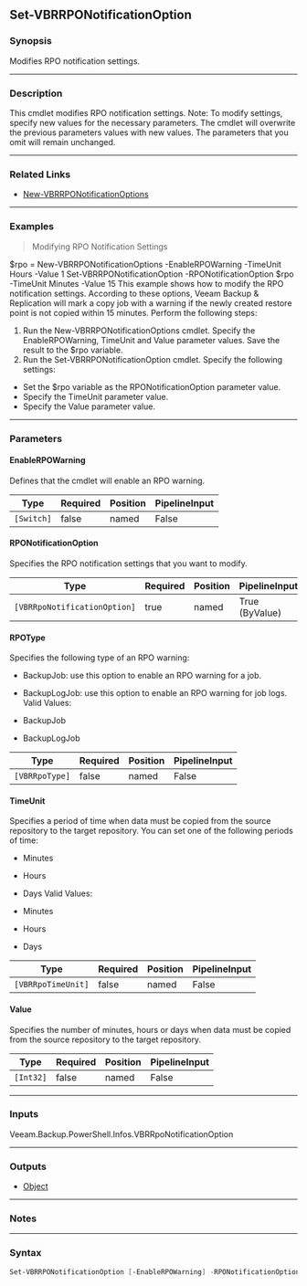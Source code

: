 Set-VBRRPONotificationOption
----------------------------

### Synopsis
Modifies RPO notification settings.

---

### Description

This cmdlet modifies RPO notification settings.
Note: To modify settings, specify new values for the necessary parameters. The cmdlet will overwrite the previous parameters values with new values. The parameters that you omit will remain unchanged.

---

### Related Links
* [New-VBRRPONotificationOptions](New-VBRRPONotificationOptions)

---

### Examples
> Modifying RPO Notification Settings

$rpo = New-VBRRPONotificationOptions -EnableRPOWarning -TimeUnit Hours -Value 1
Set-VBRRPONotificationOption -RPONotificationOption $rpo -TimeUnit Minutes -Value 15
This example shows how to modify the RPO notification settings. According to these options, Veeam Backup & Replication will mark a copy job with a warning if the newly created restore point is not copied within 15 minutes.
Perform the following steps:
1. Run the New-VBRRPONotificationOptions cmdlet. Specify the EnableRPOWarning, TimeUnit and Value parameter values. Save the result to the $rpo variable.
2. Run the Set-VBRRPONotificationOption cmdlet. Specify the following settings:
- Set the $rpo variable as the RPONotificationOption parameter value.
- Specify the TimeUnit parameter value.
- Specify the Value parameter value.

---

### Parameters
#### **EnableRPOWarning**
Defines that the cmdlet will enable an RPO warning.

|Type      |Required|Position|PipelineInput|
|----------|--------|--------|-------------|
|`[Switch]`|false   |named   |False        |

#### **RPONotificationOption**
Specifies the RPO notification settings that you want to modify.

|Type                        |Required|Position|PipelineInput |
|----------------------------|--------|--------|--------------|
|`[VBRRpoNotificationOption]`|true    |named   |True (ByValue)|

#### **RPOType**
Specifies the following type of an RPO warning:
* BackupJob: use this option to enable an RPO warning for a job.
* BackupLogJob: use this option to enable an RPO warning for job logs.
Valid Values:

* BackupJob
* BackupLogJob

|Type          |Required|Position|PipelineInput|
|--------------|--------|--------|-------------|
|`[VBRRpoType]`|false   |named   |False        |

#### **TimeUnit**
Specifies a period of time when data must be copied from the source repository to the target repository.
You can set one of the following periods of time:
* Minutes
* Hours
* Days
Valid Values:

* Minutes
* Hours
* Days

|Type              |Required|Position|PipelineInput|
|------------------|--------|--------|-------------|
|`[VBRRpoTimeUnit]`|false   |named   |False        |

#### **Value**
Specifies the number of minutes, hours or days when data must be copied from the source repository to the target repository.

|Type     |Required|Position|PipelineInput|
|---------|--------|--------|-------------|
|`[Int32]`|false   |named   |False        |

---

### Inputs
Veeam.Backup.PowerShell.Infos.VBRRpoNotificationOption

---

### Outputs
* [Object](https://learn.microsoft.com/en-us/dotnet/api/System.Object)

---

### Notes

---

### Syntax
```PowerShell
Set-VBRRPONotificationOption [-EnableRPOWarning] -RPONotificationOption <VBRRpoNotificationOption> [-RPOType {BackupJob | BackupLogJob}] [-TimeUnit {Minutes | Hours | Days}] [-Value <Int32>] [<CommonParameters>]
```
